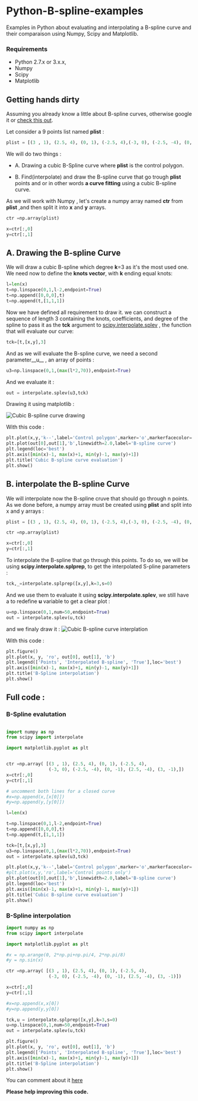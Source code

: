 # Python-B-spline-examples

Examples in Python about evaluating and interpolating a B-spline curve and their comparaison using Numpy, Scipy and Matplotlib.

### **Requirements**


* Python 2.7.x or 3.x.x,
* Numpy
* Scipy 
* Matplotlib


## Getting hands dirty

Assuming you already know a little about B-spline curves, otherwise google it or [check this out](http://web.mit.edu/hyperbook/Patrikalakis-Maekawa-Cho/node17.html).

Let consider a 9 points list named __plist__ :

```python
plist = [(3 , 1), (2.5, 4), (0, 1), (-2.5, 4),(-3, 0), (-2.5, -4), (0, -1), (2.5, -4), (3, -1),]
```

We will do two things : 

* A. Drawing a cubic B-Spline curve where __plist__ is the control polygon.

* B. Find(interpolate) and draw the B-spline curve that go trough __plist__ points and or in other words __a curve fitting__ using a cubic B-spline curve.

As we will work with Numpy , let's create a numpy array named __ctr__ from __plist__  ,and then split it into __x__ and __y__ arrays.
```python
ctr =np.array(plist)

x=ctr[:,0]
y=ctr[:,1]

```
## **A. Drawing the B-spline Curve**

We will draw a cubic B-spline which degree __k__=3 as it's the most used one.
We need now to define the __knots vector__, with __k__ ending equal knots:  

```python
l=len(x)
t=np.linspace(0,1,l-2,endpoint=True)
t=np.append([0,0,0],t)
t=np.append(t,[1,1,1])
```
Now we have defined all requirement to draw it. we can construct a sequence of length 3 containing the knots, coefficients, and degree of the spline to pass it as the __tck__ argument to [scipy.interpolate.splev](http://docs.scipy.org/doc/scipy/reference/generated/scipy.interpolate.splev.html#scipy.interpolate.splev) , the function that will evaluate our curve: 

```python
tck=[t,[x,y],3]
```
And as we will evaluate the B-spline curve, we need a second parameter__u__ , an array of points :
```python
u3=np.linspace(0,1,(max(l*2,70)),endpoint=True)
``` 

And we evaluate it :
```python
out = interpolate.splev(u3,tck) 
``` 

Drawing it using matplotlib : 

![Cubic B-spline curve drawing](b-spline-curve-evaluation.png "Cubic B-spline curve drawing")

With this code : 

```python
plt.plot(x,y,'k--',label='Control polygon',marker='o',markerfacecolor='red')
plt.plot(out[0],out[1],'b',linewidth=2.0,label='B-spline curve')
plt.legend(loc='best')
plt.axis([min(x)-1, max(x)+1, min(y)-1, max(y)+1])
plt.title('Cubic B-spline curve evaluation')
plt.show()
```


## **B. interpolate the B-spline Curve**

We will interpolate now the B-spline cruve that should go through n points. 
As we done before, a numpy array must be created using __plist__ and split into x and y arrays : 

```python
plist = [(3 , 1), (2.5, 4), (0, 1), (-2.5, 4),(-3, 0), (-2.5, -4), (0, -1), (2.5, -4), (3, -1),]

ctr =np.array(plist)

x=ctr[:,0]
y=ctr[:,1]

```
To interpolate the B-spline that go through this points. To do so, we will be using __scipy.interpolate.splprep__, to get the interpolated S-pline parameters :
```python
tck,_=interpolate.splprep([x,y],k=3,s=0)
```
And we use them to evaluate it using __scipy.interpolate.splev__, we still have a to redefine __u__ variable to get a clear plot :
```python
u=np.linspace(0,1,num=50,endpoint=True)
out = interpolate.splev(u,tck)
```

and we finaly draw it :
![Cubic B-spline curve interplation](b-spline-curve-interpolation.png "Cubic B-spline curve interpolation")

With this code : 
```python
plt.figure()
plt.plot(x, y, 'ro', out[0], out[1], 'b')
plt.legend(['Points', 'Interpolated B-spline', 'True'],loc='best')
plt.axis([min(x)-1, max(x)+1, min(y)-1, max(y)+1])
plt.title('B-Spline interpolation')
plt.show()
```

## **Full code :** 

###  B-Spline evalutation

```python

import numpy as np
from scipy import interpolate

import matplotlib.pyplot as plt


ctr =np.array( [(3 , 1), (2.5, 4), (0, 1), (-2.5, 4),
                (-3, 0), (-2.5, -4), (0, -1), (2.5, -4), (3, -1),])
x=ctr[:,0]
y=ctr[:,1]

# uncomment both lines for a closed curve
#x=np.append(x,[x[0]])  
#y=np.append(y,[y[0]])

l=len(x)  

t=np.linspace(0,1,l-2,endpoint=True)
t=np.append([0,0,0],t)
t=np.append(t,[1,1,1])

tck=[t,[x,y],3]
u3=np.linspace(0,1,(max(l*2,70)),endpoint=True)
out = interpolate.splev(u3,tck)

plt.plot(x,y,'k--',label='Control polygon',marker='o',markerfacecolor='red')
#plt.plot(x,y,'ro',label='Control points only')
plt.plot(out[0],out[1],'b',linewidth=2.0,label='B-spline curve')
plt.legend(loc='best')
plt.axis([min(x)-1, max(x)+1, min(y)-1, max(y)+1])
plt.title('Cubic B-spline curve evaluation')
plt.show()
```

###  B-Spline interpolation

```python
import numpy as np
from scipy import interpolate

import matplotlib.pyplot as plt

#x = np.arange(0, 2*np.pi+np.pi/4, 2*np.pi/8)
#y = np.sin(x)

ctr =np.array( [(3 , 1), (2.5, 4), (0, 1), (-2.5, 4),
                (-3, 0), (-2.5, -4), (0, -1), (2.5, -4), (3, -1)])

x=ctr[:,0]
y=ctr[:,1]

#x=np.append(x,x[0])
#y=np.append(y,y[0])

tck,u = interpolate.splprep([x,y],k=3,s=0)
u=np.linspace(0,1,num=50,endpoint=True)
out = interpolate.splev(u,tck)

plt.figure()
plt.plot(x, y, 'ro', out[0], out[1], 'b')
plt.legend(['Points', 'Interpolated B-spline', 'True'],loc='best')
plt.axis([min(x)-1, max(x)+1, min(y)-1, max(y)+1])
plt.title('B-Spline interpolation')
plt.show()
```

You can comment about it [here](http://kaoua.ch/how-to-draw-and-interpolate-a-b-spline-curve-on-python.html)


**Please help improving this code.**
